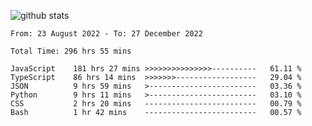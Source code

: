 
![github stats](https://github-readme-stats.vercel.app/api?username=realmahd1&show_icons=true&theme=codeSTACKr&hide_rank=true&count_private=true)

<!--START_SECTION:waka-->

```text
From: 23 August 2022 - To: 27 December 2022

Total Time: 296 hrs 55 mins

JavaScript    181 hrs 27 mins >>>>>>>>>>>>>>>----------   61.11 %
TypeScript    86 hrs 14 mins  >>>>>>>------------------   29.04 %
JSON          9 hrs 59 mins   >------------------------   03.36 %
Python        9 hrs 11 mins   >------------------------   03.10 %
CSS           2 hrs 20 mins   -------------------------   00.79 %
Bash          1 hr 42 mins    -------------------------   00.57 %
```

<!--END_SECTION:waka-->
